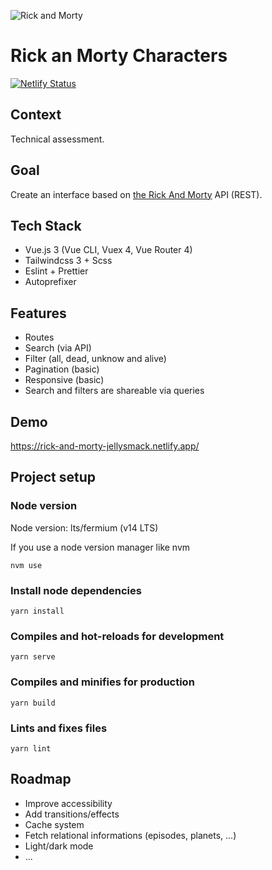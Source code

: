 ![Rick and Morty](https://rick-and-morty-jellysmack.netlify.app/img/Rick_and_Morty_logo.70a196a2.png)

# Rick an Morty Characters

[![Netlify Status](https://api.netlify.com/api/v1/badges/ca9cc539-3721-424a-9cd9-1e6c5bd8b54e/deploy-status)](https://app.netlify.com/sites/rick-and-morty-jellysmack/deploys)

## Context

Technical assessment.

## Goal

Create an interface based on [the Rick And Morty](https://rickandmortyapi.com/documentation) API (REST).

## Tech Stack

- Vue.js 3 (Vue CLI, Vuex 4, Vue Router 4)
- Tailwindcss 3 + Scss
- Eslint + Prettier
- Autoprefixer

## Features

- Routes
- Search (via API)
- Filter (all, dead, unknow and alive)
- Pagination (basic)
- Responsive (basic)
- Search and filters are shareable via queries

## Demo

https://rick-and-morty-jellysmack.netlify.app/

## Project setup

### Node version

Node version: lts/fermium (v14 LTS)

If you use a node version manager like nvm

```
nvm use
```

### Install node dependencies

```
yarn install
```

### Compiles and hot-reloads for development

```
yarn serve
```

### Compiles and minifies for production

```
yarn build
```

### Lints and fixes files

```
yarn lint
```

## Roadmap

- Improve accessibility
- Add transitions/effects
- Cache system
- Fetch relational informations (episodes, planets, ...)
- Light/dark mode
- ...
